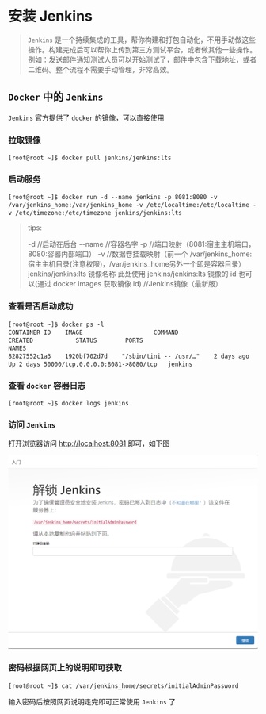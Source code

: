 # 安装 Jenkins

> `Jenkins` 是一个持续集成的工具，帮你构建和打包自动化，不用手动做这些操作。构建完成后可以帮你上传到第三方测试平台，或者做其他一些操作。例如：发送邮件通知测试人员可以开始测试了，邮件中包含下载地址，或者二维码。整个流程不需要手动管理，非常高效。

## `Docker` 中的 `Jenkins`

`Jenkins` 官方提供了 `docker` 的[镜像](https://hub.docker.com/_/jenkins)，可以直接使用

### 拉取镜像

```text
[root@root ~]$ docker pull jenkins/jenkins:lts
```

### 启动服务

```text
[root@root ~]$ docker run -d --name jenkins -p 8081:8080 -v /var/jenkins_home:/var/jenkins_home -v /etc/localtime:/etc/localtime -v /etc/timezone:/etc/timezone jenkins/jenkins:lts
```

> tips:
>
> -d //启动在后台 --name //容器名字 -p //端口映射（8081:宿主主机端口，8080:容器内部端口） -v //数据卷挂载映射（前一个 /var/jenkins\_home:宿主主机目录\(注意权限\)，/var/jenkins\_home另外一个即是容器目录） jenkins/jenkins:lts 镜像名称 此处使用 jenkins/jenkins:lts 镜像的 id 也可以\(通过 docker images 获取镜像 id\) //Jenkins镜像（最新版）

### 查看是否启动成功

```text
[root@root ~]$ docker ps -l
CONTAINER ID    IMAGE                    COMMAND                                    CREATED            STATUS        PORTS                                                    NAMES
82827552c1a3    1920bf702d7d    "/sbin/tini -- /usr/…"    2 days ago    Up 2 days 50000/tcp,0.0.0.0:8081->8080/tcp   jenkins
```

### 查看 `docker` 容器日志

```text
[root@root ~]$ docker logs jenkins
```

### 访问 `Jenkins`

打开浏览器访问 [http://localhost:8081](http://localhost:8081) 即可，如下图

![img](../../.gitbook/assets/1578696-20200506012226430-1099181802.png)

### 密码根据网页上的说明即可获取

```text
[root@root ~]$ cat /var/jenkins_home/secrets/initialAdminPassword
```

输入密码后按照网页说明走完即可正常使用 `Jenkins` 了

